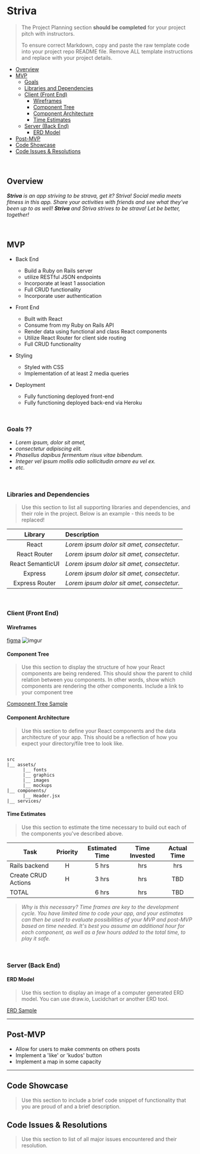 # Striva


> The Project Planning section **should be completed** for your project pitch with instructors.
>
> To ensure correct Markdown, copy and paste the raw template code into your project repo README file. Remove ALL template instructions and replace with your project details.

- [Overview](#overview)
- [MVP](#mvp)
  - [Goals](#goals)
  - [Libraries and Dependencies](#libraries-and-dependencies)
  - [Client (Front End)](#client-front-end)
    - [Wireframes](#wireframes)
    - [Component Tree](#component-tree)
    - [Component Architecture](#component-architecture)
    - [Time Estimates](#time-estimates)
  - [Server (Back End)](#server-back-end)
    - [ERD Model](#erd-model)
- [Post-MVP](#post-mvp)
- [Code Showcase](#code-showcase)
- [Code Issues & Resolutions](#code-issues--resolutions)

<br>

## Overview

_**Striva** is an app striving to be strava, get it? Striva! Social media meets fitness in this app.  Share your activities with friends and see what they've been up to as well!_
_**Striva** and Striva strives to be strava! Let be better, together!_

<br>

## MVP

- Back End
  - Build a Ruby on Rails server
  - utilize RESTful JSON endpoints
  - Incorporate at least 1 association
  - Full CRUD functionality 
  - Incorporate user authentication

- Front End
  - Built with React
  - Consume from my Ruby on Rails API 
  - Render data using functional and class React components
  - Utilize React Router for client side routing
  - Full CRUD functionality 

- Styling
  - Styled with CSS
  - Implementation of at least 2 media queries

- Deployment
  - Fully functioning deployed front-end
  - Fully functioning deployed back-end via Heroku

<br>

### Goals ??

- _Lorem ipsum, dolor sit amet,_
- _consectetur adipiscing elit._
- _Phasellus dapibus fermentum risus vitae bibendum._
- _Integer vel ipsum mollis odio sollicitudin ornare eu vel ex._
- _etc._

<br>

### Libraries and Dependencies

> Use this section to list all supporting libraries and dependencies, and their role in the project. Below is an example - this needs to be replaced!

|     Library      | Description                                |
| :--------------: | :----------------------------------------- |
|      React       | _Lorem ipsum dolor sit amet, consectetur._ |
|   React Router   | _Lorem ipsum dolor sit amet, consectetur._ |
| React SemanticUI | _Lorem ipsum dolor sit amet, consectetur._ |
|     Express      | _Lorem ipsum dolor sit amet, consectetur._ |
|  Express Router  | _Lorem ipsum dolor sit amet, consectetur._ |

<br>

### Client (Front End)

#### Wireframes

[figma](https://www.figma.com/proto/WfBt6ZSacRgbctWnuDn0Mw/Striva?node-id=5%3A5&scaling=scale-down&page-id=0%3A1 "View Figma Protoype")
![imgur](https://i.imgur.com/b3HAcy6.png)


#### Component Tree

> Use this section to display the structure of how your React components are being rendered. This should show the parent to child relation between you components. In other words, show which components are rendering the other components. Include a link to your component tree

[Component Tree Sample](https://gist.git.generalassemb.ly/davidtwhitlatch/414107e2560ae0bb65e233570f2fe056#file-component-tree-png)

#### Component Architecture

> Use this section to define your React components and the data architecture of your app. This should be a reflection of how you expect your directory/file tree to look like. 

``` structure

src
|__ assets/
      |__ fonts
      |__ graphics
      |__ images
      |__ mockups
|__ components/
      |__ Header.jsx
|__ services/

```

#### Time Estimates

> Use this section to estimate the time necessary to build out each of the components you've described above.

| Task                | Priority | Estimated Time | Time Invested | Actual Time |
| ------------------- | :------: | :------------: | :-----------: | :---------: |
| Rails backend     |    H     |     5 hrs      |      hrs     |     hrs    |
| Create CRUD Actions |    H     |     3 hrs      |      hrs     |     TBD     |
| TOTAL               |          |     6 hrs      |      hrs     |     TBD     |

> _Why is this necessary? Time frames are key to the development cycle. You have limited time to code your app, and your estimates can then be used to evaluate possibilities of your MVP and post-MVP based on time needed. It's best you assume an additional hour for each component, as well as a few hours added to the total time, to play it safe._

<br>

### Server (Back End)

#### ERD Model

> Use this section to display an image of a computer generated ERD model. You can use draw.io, Lucidchart or another ERD tool.

[ERD Sample](https://drive.google.com/file/d/1kLyQTZqfcA4jjKWQexfEkG2UspyclK8Q/view)
<br>

***

## Post-MVP

- Allow for users to make comments on others posts 
- Implement a 'like' or 'kudos' button
- Implement a map in some capacity

***

## Code Showcase

> Use this section to include a brief code snippet of functionality that you are proud of and a brief description.

## Code Issues & Resolutions

> Use this section to list of all major issues encountered and their resolution.
